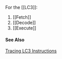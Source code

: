 For the [[LC3]]:
1. [[Fetch]]
2. [[Decode]]
3. [[Execute]]

#### See Also
[Tracing LC3 Instructions](https://youtu.be/l_oHey_Ptb0?si=llymitbqi_lioXgV)
